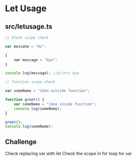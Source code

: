 # Let Usage

## src/letusage.ts

```ts
// block scope check

var messahe = "Hi";

{
    var message = "bye";
}

console.log(message); //prints bye

// function scope check

var someName = "John outside function";

function greet() {
    var someName = "Jane inside function";
    console.log(someName);
}

greet();
console.log(someName);
```

## Challenge

Check replacing var with let
Check the scope in for loop for var
